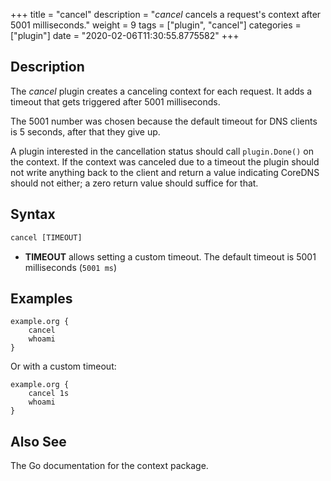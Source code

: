 +++
title = "cancel"
description = "*cancel* cancels a request's context after 5001 milliseconds."
weight = 9
tags = ["plugin", "cancel"]
categories = ["plugin"]
date = "2020-02-06T11:30:55.8775582"
+++

## Description

The *cancel* plugin creates a canceling context for each request. It adds a timeout that gets
triggered after 5001 milliseconds.

The 5001 number was chosen because the default timeout for DNS clients is 5 seconds, after that they
give up.

A plugin interested in the cancellation status should call `plugin.Done()` on the context. If the
context was canceled due to a timeout the plugin should not write anything back to the client and
return a value indicating CoreDNS should not either; a zero return value should suffice for that.

## Syntax

~~~ txt
cancel [TIMEOUT]
~~~

* **TIMEOUT** allows setting a custom timeout. The default timeout is 5001 milliseconds (`5001 ms`)

## Examples

~~~ corefile
example.org {
    cancel
    whoami
}
~~~

Or with a custom timeout:

~~~ corefile
example.org {
    cancel 1s
    whoami
}
~~~

## Also See

The Go documentation for the context package.
